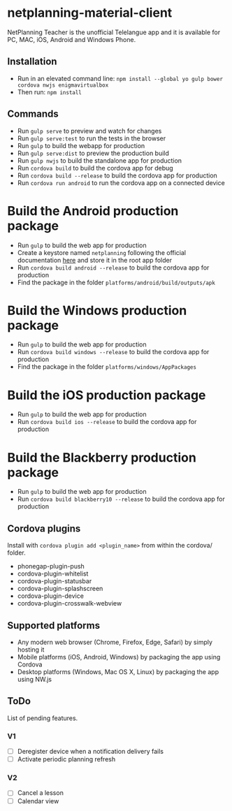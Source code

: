 # netplanning-material-client
NetPlanning Teacher is the unofficial Telelangue app and it is available for PC, MAC, iOS, Android and Windows Phone.

## Installation

- Run in an elevated command line: `npm install --global yo gulp bower cordova nwjs enigmavirtualbox`
- Then run: `npm install`

## Commands

- Run `gulp serve` to preview and watch for changes
- Run `gulp serve:test` to run the tests in the browser
- Run `gulp` to build the webapp for production
- Run `gulp serve:dist` to preview the production build
- Run `gulp nwjs` to build the standalone app for production
- Run `cordova build` to build the cordova app for debug
- Run `cordova build --release` to build the cordova app for production
- Run `cordova run android` to run the cordova app on a connected device

# Build the Android production package
- Run `gulp` to build the web app for production
- Create a keystore named `netplanning` following the official documentation [here](http://developer.android.com/tools/publishing/app-signing.html) and store it in the root app folder
- Run `cordova build android --release` to build the cordova app for production
- Find the package in the folder `platforms/android/build/outputs/apk`

# Build the Windows production package
- Run `gulp` to build the web app for production
- Run `cordova build windows --release` to build the cordova app for production
- Find the package in the folder `platforms/windows/AppPackages`

# Build the iOS production package
- Run `gulp` to build the web app for production
- Run `cordova build ios --release` to build the cordova app for production

# Build the Blackberry production package
- Run `gulp` to build the web app for production
- Run `cordova build blackberry10 --release` to build the cordova app for production

## Cordova plugins
Install with `cordova plugin add <plugin_name>` from within the cordova/ folder.
- phonegap-plugin-push
- cordova-plugin-whitelist
- cordova-plugin-statusbar
- cordova-plugin-splashscreen
- cordova-plugin-device
- cordova-plugin-crosswalk-webview

## Supported platforms
* Any modern web browser (Chrome, Firefox, Edge, Safari) by simply hosting it
* Mobile platforms (iOS, Android, Windows) by packaging the app using Cordova
* Desktop platforms (Windows, Mac OS X, Linux) by packaging the app using NW.js

## ToDo
List of pending features.

### V1
- ☐ Deregister device when a notification delivery fails
- ☐ Activate periodic planning refresh

### V2
- ☐ Cancel a lesson
- ☐ Calendar view
